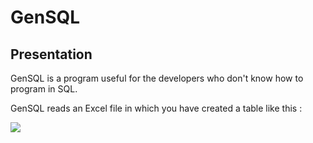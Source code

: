 # GenSQL

## Presentation

GenSQL is a program useful for the developers who don't know how to program in SQL.

GenSQL reads an Excel file in which you have created a table like this :

![](https://github.com/Maomas/GenSQL/tree/master/assets/table.jpg)


